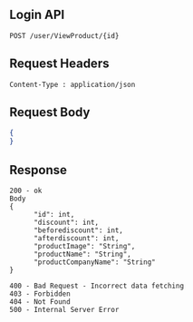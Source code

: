 ## Login API
```
POST /user/ViewProduct/{id}
```

## Request Headers
```
Content-Type : application/json
```
 
## Request Body
``` json 
{
}
```
## Response
```
200 - ok
Body
{
      "id": int,
      "discount": int,
      "beforediscount": int,
      "afterdiscount": int,
      "productImage": "String",
      "productName": "String",
      "productCompanyName": "String"
}

400 - Bad Request - Incorrect data fetching
403 - Forbidden
404 - Not Found
500 - Internal Server Error
